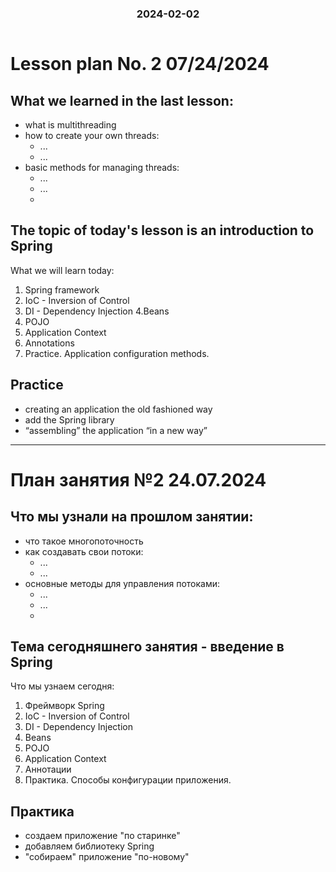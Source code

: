 
<h3 style="text-align: center; padding-bottom: 14px">2024-02-02</h3>

# Lesson plan No. 2 07/24/2024

## What we learned in the last lesson:
- what is multithreading
- how to create your own threads:
  - ...
  - ...
- basic methods for managing threads:
  - ...
  - ...
  -

## The topic of today's lesson is an introduction to Spring
What we will learn today:
1. Spring framework
2. IoC - Inversion of Control
3. DI - Dependency Injection
   4.Beans
5. POJO
6. Application Context
7. Annotations
8. Practice. Application configuration methods.


## Practice
- creating an application the old fashioned way
- add the Spring library
- “assembling” the application “in a new way”

___

# План занятия №2 24.07.2024

## Что мы узнали на прошлом занятии:
- что такое многопоточность
- как создавать свои потоки:
  - ...
  - ...
- основные методы для управления потоками:
  - ...
  - ...
  - 

## Тема сегодняшнего занятия - введение в Spring
Что мы узнаем сегодня:
1. Фреймворк Spring
2. IoC - Inversion of Control
3. DI - Dependency Injection
4. Beans
5. POJO
6. Application Context
7. Аннотации
8. Практика. Способы конфигурации приложения.


## Практика
- создаем приложение "по старинке"
- добавляем библиотеку Spring 
- "собираем" приложение "по-новому"
